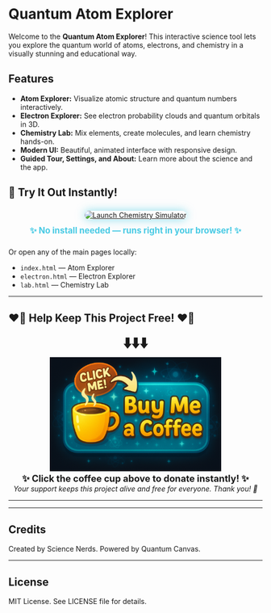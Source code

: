 # Quantum Atom Explorer

Welcome to the **Quantum Atom Explorer**! This interactive science tool lets you explore the quantum world of atoms, electrons, and chemistry in a visually stunning and educational way.

## Features
- **Atom Explorer:** Visualize atomic structure and quantum numbers interactively.
- **Electron Explorer:** See electron probability clouds and quantum orbitals in 3D.
- **Chemistry Lab:** Mix elements, create molecules, and learn chemistry hands-on.
- **Modern UI:** Beautiful, animated interface with responsive design.
- **Guided Tour, Settings, and About:** Learn more about the science and the app.



## 🚀 Try It Out Instantly!

<div align="center" style="margin: 24px 0;">
  <a href="https://rorrimaesu.github.io/ChemistrySimulator/" target="_blank">
    <img src="https://img.shields.io/badge/Launch%20Chemistry%20Simulator-Click%20Here%20to%20Play!-48cae4?style=for-the-badge&logo=github" alt="Launch Chemistry Simulator" style="margin-bottom:12px; box-shadow:0 0 18px #48cae4a0; border-radius:18px;" />
  </a>
  <br>
  <strong style="font-size:1.2em; color:#48cae4;">✨ No install needed — runs right in your browser! ✨</strong>
</div>

Or open any of the main pages locally:
- `index.html` — Atom Explorer
- `electron.html` — Electron Explorer
- `lab.html` — Chemistry Lab

---




## ❤️‍🔥 Help Keep This Project Free! ❤️‍🔥

<div align="center">
  <strong style="font-size:2em;">⬇️⬇️⬇️</strong><br>
  <a href="https://buymeacoffee.com/rorrimaesu" target="_blank">
    <img src="donation_image.png" alt="Buy Me A Coffee" width="340" />
  </a>
  <br>
  <strong style="font-size:1.3em;">✨ Click the coffee cup above to donate instantly! ✨</strong>
  <br>
  <em>Your support keeps this project alive and free for everyone. Thank you! 💖</em>
</div>

---

---

## Credits
Created by Science Nerds. Powered by Quantum Canvas.

---

## License
MIT License. See LICENSE file for details.
